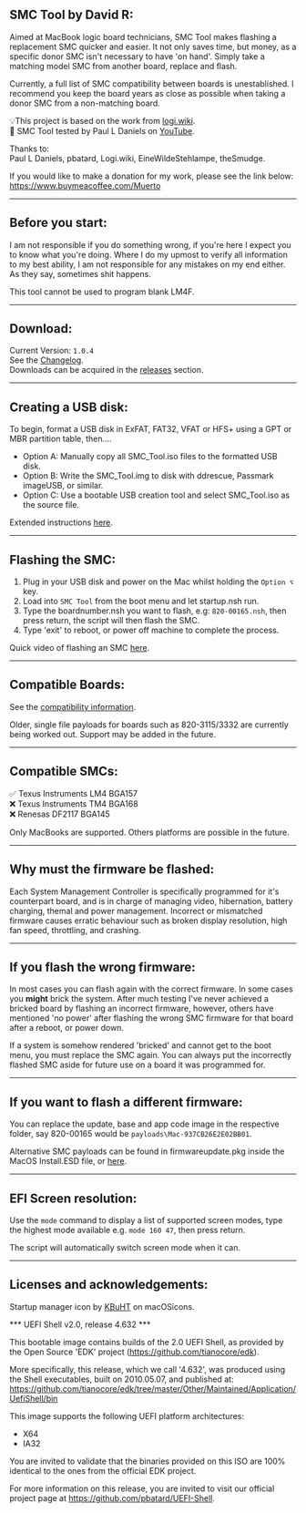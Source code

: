 **SMC Tool by David R:**
-
Aimed at MacBook logic board technicians, SMC Tool makes flashing a replacement SMC quicker and easier. It not only saves time, but money, as a specific donor SMC isn't necessary to have 'on hand'. Simply take a matching model SMC from another board, replace and flash.

Currently, a full list of SMC compatibility between boards is unestablished. I recommend you keep the board years as close as possible when taking a donor SMC from a non-matching board.

💡This project is based on the work from  [logi.wiki](https://logi.wiki/index.php?title=SMC_flashing).\
🎥 SMC Tool tested by Paul L Daniels on [YouTube](https://www.youtube.com/watch?v=q8LEh8C4iYo).

Thanks to:\
Paul L Daniels, pbatard, Logi.wiki, EineWildeStehlampe, theSmudge.

If you would like to make a donation for my work, please see the link below:\
https://www.buymeacoffee.com/Muerto

------------------------------------------------------------------------------------------------------------------------
**Before you start:**
-

I am not responsible if you do something wrong, if you're here I expect you to know what you're doing. Where I do my upmost to verify all information to my best ability, I am not responsible for any mistakes on my end either. As they say, sometimes shit happens.

This tool cannot be used to program blank LM4F.

------------------------------------------------------------------------------------------------------------------------
**Download:**
-
Current Version: `1.0.4` \
See the [Changelog](CHANGELOG.md).\
Downloads can be acquired in the [releases](https://github.com/MuertoGB/SMCTool/releases) section.

------------------------------------------------------------------------------------------------------------------------
**Creating a USB disk:**
-
To begin, format a USB disk in ExFAT, FAT32, VFAT or HFS+ using a GPT or MBR partition table, then....

- Option A: Manually copy all SMC_Tool.iso files to the formatted USB disk.
- Option B: Write the SMC_Tool.img to disk with ddrescue, Passmark imageUSB, or similar.
- Option C: Use a bootable USB creation tool and select SMC_Tool.iso as the source file.

Extended instructions [here](BOOTABLEUSB.md).

------------------------------------------------------------------------------------------------------------------------
**Flashing the SMC:**
-
  1. Plug in your USB disk and power on the Mac whilst holding the `Option ⌥` key.
  2. Load into `SMC Tool` from the boot menu and let startup.nsh run.
  3. Type the boardnumber.nsh you want to flash, e.g: `820-00165.nsh`, then press return, the script will then flash the SMC.
  4. Type 'exit' to reboot, or power off machine to complete the process.

  Quick video of flashing an SMC [here](https://www.youtube.com/watch?v=nUm30m3zNxI).

------------------------------------------------------------------------------------------------------------------------
**Compatible Boards:**
-

See the [compatibility information](COMPATIBILITY.md).

Older, single file payloads for boards such as 820-3115/3332 are currently being worked out. Support may be added in the future.

------------------------------------------------------------------------------------------------------------------------

**Compatible SMCs:**
-

✅ Texus Instruments LM4 BGA157\
❌ Texus Instruments TM4 BGA168\
❌ Renesas DF2117 BGA145

Only MacBooks are supported. Others platforms are possible in the future.

------------------------------------------------------------------------------------------------------------------------
**Why must the firmware be flashed:**
-

Each System Management Controller is specifically programmed for it's counterpart board, and is in charge of managing video, hibernation, battery charging, themal and power management. Incorrect or mismatched firmware causes erratic behaviour such as broken display resolution, high fan speed, throttling, and crashing.

------------------------------------------------------------------------------------------------------------------------
**If you flash the wrong firmware:**
-

In most cases you can flash again with the correct firmware. In some cases you **might** brick the system. After much testing I've never achieved a bricked board by flashing an incorrect firmware, however, others have mentioned 'no power' after flashing the wrong SMC firmware for that board after a reboot, or power down.

If a system is somehow rendered 'bricked' and cannot get to the boot menu, you must replace the SMC again. You can always put the incorrectly flashed SMC aside for future use on a board it was programmed for.

------------------------------------------------------------------------------------------------------------------------
**If you want to flash a different firmware:**
-
You can replace the update, base and app code image in the respective folder, say 820-00165 would be `payloads\Mac-937CB26E2E02BB01`.

Alternative SMC payloads can be found in firmwareupdate.pkg inside the MacOS Install.ESD file, or [here](https://github.com/sadponyguerillaboy/SMC-Toolkit/tree/main/SMCPayloads).

------------------------------------------------------------------------------------------------------------------------

**EFI Screen resolution:**
-
Use the `mode` command to display a list of supported screen modes, type the highest mode available e.g. `mode 160 47`, then press return.

The script will automatically switch screen mode when it can.

------------------------------------------------------------------------------------------------------------------------
**Licenses and acknowledgements:**
-

Startup manager icon by [KBuHT](https://macosicons.com/#/u/KBuHT) on macOSicons.

  *** UEFI Shell v2.0, release 4.632 ***

  This bootable image contains builds of the 2.0 UEFI Shell, as provided by the
  Open Source 'EDK' project (https://github.com/tianocore/edk).

  More specifically, this release, which we call '4.632', was produced using the
  Shell executables, built on 2010.05.07, and published at:
  https://github.com/tianocore/edk/tree/master/Other/Maintained/Application/UefiShell/bin

  This image supports the following UEFI platform architectures:
  * X64
  * IA32

  You are invited to validate that the binaries provided on this ISO are 100%
  identical to the ones from the official EDK project.

  For more information on this release, you are invited to visit our official
  project page at https://github.com/pbatard/UEFI-Shell.
